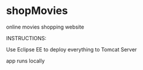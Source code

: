 # shopMovies
online movies shopping website

INSTRUCTIONS:

Use Eclipse EE to deploy everything to Tomcat Server

app runs locally 
